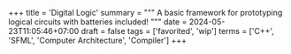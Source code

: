 +++
title = 'Digital Logic'
summary = """
A basic framework for prototyping logical circuits with batteries included!
"""
date = 2024-05-23T11:05:46+07:00
draft = false
tags = ['favorited', 'wip']
terms = ['C++', 'SFML', 'Computer Architecture', 'Compiler']
+++

